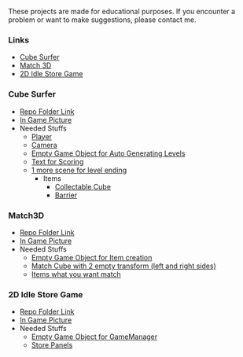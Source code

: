 These projects are made for educational purposes. If you encounter a problem or want to make suggestions, please contact me.
### Links
  - [Cube Surfer](#cube-surfer)
  - [Match 3D](#match3d)
  - [2D Idle Store Game](#2d-idle-store-game)

### Cube Surfer
  - [Repo Folder Link](/Cube%20Surfer%20Replica)
  - [In Game Picture](/Cube%20Surfer%20Replica/ingame.png)
  - Needed Stuffs
    - [Player](/Cube%20Surfer%20Replica/Player)
    - [Camera](/Cube%20Surfer%20Replica/Camera)
    - [Empty Game Object for Auto Generating Levels](/Cube%20Surfer%20Replica/Level/LevelCreator.cs)
    - [Text for Scoring](/Cube%20Surfer%20Replica/Score)
    - [1 more scene for level ending](/Cube%20Surfer%20Replica/Level/RestartLevel.cs)
      - Items
        - [Collectable Cube](/Cube%20Surfer%20Replica/Trigger)
        - [Barrier](/Cube%20Surfer%20Replica/Trigger)
### Match3D
  - [Repo Folder Link](/Match%203D%20Replica/Scripts)
  - [In Game Picture](/Match%203D%20Replica/ingame.png)
  - Needed Stuffs
    - [Empty Game Object for Item creation](/Match%203D%20Replica/Scripts/ItemCreator.cs)
    - [Match Cube with 2 empty transform (left and right sides)](/Match%203D%20Replica/Scripts/ItemMatchManager.cs)
    - [Items what you want match](/Match%203D%20Replica/Scripts/Items.cs)
### 2D Idle Store Game
  - [Repo Folder Link](/2D%20Store%20Idle%20Game)
  - [In Game Picture](/2D%20Store%20Idle%20Game/ingame.png)
  - Needed Stuffs
    - [Empty Game Object for GameManager](/2D%20Store%20Idle%20Game/GameManager.cs)
    - [Store Panels](/2D%20Store%20Idle%20Game/storepanels.png)